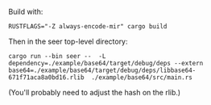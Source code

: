 Build with:

```
RUSTFLAGS="-Z always-encode-mir" cargo build
```

Then in the seer top-level directory:

```
cargo run --bin seer --  -L dependency=./example/base64/target/debug/deps --extern base64=./example/base64/target/debug/deps/libbase64-671f71aca8a0bd16.rlib  ./example/base64/src/main.rs
```

(You'll probably need to adjust the hash on the rlib.)